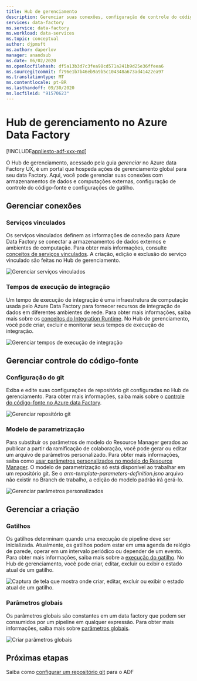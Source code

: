 ```yaml
---
title: Hub de gerenciamento
description: Gerenciar suas conexões, configuração de controle do código-fonte e propriedades de criação global no Hub de gerenciamento de Azure Data Factory
services: data-factory
ms.service: data-factory
ms.workload: data-services
ms.topic: conceptual
author: djpmsft
ms.author: daperlov
manager: anandsub
ms.date: 06/02/2020
ms.openlocfilehash: df5a13b3d7c3fea98cd571a241b9d25e36ffeea6
ms.sourcegitcommit: f796e1b7b46eb9a9b5c104348a673ad41422ea97
ms.translationtype: MT
ms.contentlocale: pt-BR
ms.lasthandoff: 09/30/2020
ms.locfileid: "91570623"
---
```

# <a name="management-hub-in-azure-data-factory"></a>Hub de gerenciamento no Azure Data Factory

[!INCLUDE[appliesto-adf-xxx-md](includes/appliesto-adf-xxx-md.md)]

O Hub de gerenciamento, acessado pela guia *gerenciar* no Azure data Factory UX, é um portal que hospeda ações de gerenciamento global para seu data Factory. Aqui, você pode gerenciar suas conexões com armazenamentos de dados e computações externas, configuração de controle do código-fonte e configurações de gatilho.

## <a name="manage-connections"></a>Gerenciar conexões

### <a name="linked-services"></a>Serviços vinculados

Os serviços vinculados definem as informações de conexão para Azure Data Factory se conectar a armazenamentos de dados externos e ambientes de computação. Para obter mais informações, consulte [conceitos de serviços vinculados](concepts-linked-services.md). A criação, edição e exclusão do serviço vinculado são feitas no Hub de gerenciamento.

![Gerenciar serviços vinculados](media/author-management-hub/management-hub-linked-services.png)

### <a name="integration-runtimes"></a>Tempos de execução de integração

Um tempo de execução de integração é uma infraestrutura de computação usada pelo Azure Data Factory para fornecer recursos de integração de dados em diferentes ambientes de rede. Para obter mais informações, saiba mais sobre os [conceitos do Integration Runtime](concepts-integration-runtime.md). No Hub de gerenciamento, você pode criar, excluir e monitorar seus tempos de execução de integração.

![Gerenciar tempos de execução de integração](media/author-management-hub/management-hub-integration-runtime.png)

## <a name="manage-source-control"></a>Gerenciar controle do código-fonte

### <a name="git-configuration"></a>Configuração do git

Exiba e edite suas configurações de repositório git configuradas no Hub de gerenciamento. Para obter mais informações, saiba mais sobre o [controle do código-fonte no Azure data Factory](source-control.md).

![Gerenciar repositório git](media/author-management-hub/management-hub-git.png)

### <a name="parameterization-template"></a>Modelo de parametrização

Para substituir os parâmetros de modelo do Resource Manager gerados ao publicar a partir da ramificação de colaboração, você pode gerar ou editar um arquivo de parâmetros personalizado. Para obter mais informações, saiba como [usar parâmetros personalizados no modelo do Resource Manager](continuous-integration-deployment.md#use-custom-parameters-with-the-resource-manager-template). O modelo de parametrização só está disponível ao trabalhar em um repositório git. Se o *arm-template-parameters-definition.jsno* arquivo não existir no Branch de trabalho, a edição do modelo padrão irá gerá-lo.

![Gerenciar parâmetros personalizados](media/author-management-hub/management-hub-custom-parameters.png)

## <a name="manage-authoring"></a>Gerenciar a criação

### <a name="triggers"></a>Gatilhos

Os gatilhos determinam quando uma execução de pipeline deve ser inicializada. Atualmente, os gatilhos podem estar em uma agenda de relógio de parede, operar em um intervalo periódico ou depender de um evento. Para obter mais informações, saiba mais sobre a [execução do gatilho](concepts-pipeline-execution-triggers.md#trigger-execution). No Hub de gerenciamento, você pode criar, editar, excluir ou exibir o estado atual de um gatilho.

![Captura de tela que mostra onde criar, editar, excluir ou exibir o estado atual de um gatilho.](media/author-management-hub/management-hub-triggers.png)

### <a name="global-parameters"></a>Parâmetros globais

Os parâmetros globais são constantes em um data factory que podem ser consumidos por um pipeline em qualquer expressão. Para obter mais informações, saiba mais sobre [parâmetros globais](author-global-parameters.md).

![Criar parâmetros globais](media/author-global-parameters/create-global-parameter-3.png)

## <a name="next-steps"></a>Próximas etapas

Saiba como [configurar um repositório git](source-control.md) para o ADF


